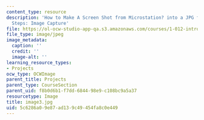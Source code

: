 ```yaml
---
content_type: resource
description: 'How to Make A Screen Shot from Microstation? into a JPG file In 4 Easy
  Steps: Image Capture'
file: https://ol-ocw-studio-app-qa.s3.amazonaws.com/courses/1-012-introduction-to-civil-engineering-design-spring-2002/5c6286a09e87ad139c49454fa8c0e449_image3.jpg
file_type: image/jpeg
image_metadata:
  caption: ''
  credit: ''
  image-alt: ''
learning_resource_types:
- Projects
ocw_type: OCWImage
parent_title: Projects
parent_type: CourseSection
parent_uid: f8b0d6b1-f7dd-6844-98e9-c108bc9a5a37
resourcetype: Image
title: image3.jpg
uid: 5c6286a0-9e87-ad13-9c49-454fa8c0e449
---
```

